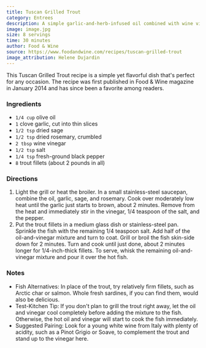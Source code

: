 ```yaml
---
title: Tuscan Grilled Trout
category: Entrees
description: A simple garlic-and-herb-infused oil combined with wine vinegar acts as both a basting liquid and a sauce for the fish. The trout skin protects the flesh and turns an appealing golden brown during grilling.
image: image.jpg
size: 8 servings
time: 30 minutes
author: Food & Wine
source: https://www.foodandwine.com/recipes/tuscan-grilled-trout
image_attribution: Helene Dujardin
---
```


This Tuscan Grilled Trout recipe is a simple yet flavorful dish that's perfect for any occasion. The recipe was first published in Food & Wine magazine in January 2014 and has since been a favorite among readers.

### Ingredients

* `1/4 cup` olive oil
* `1` clove garlic, cut into thin slices
* `1/2 tsp` dried sage
* `1/2 tsp` dried rosemary, crumbled
* `2 tbsp` wine vinegar
* `1/2 tsp` salt
* `1/4 tsp` fresh-ground black pepper
* `8` trout fillets (about 2 pounds in all)

### Directions

1. Light the grill or heat the broiler. In a small stainless-steel saucepan, combine the oil, garlic, sage, and rosemary. Cook over moderately low heat until the garlic just starts to brown, about 2 minutes. Remove from the heat and immediately stir in the vinegar, 1/4 teaspoon of the salt, and the pepper.
2. Put the trout fillets in a medium glass dish or stainless-steel pan. Sprinkle the fish with the remaining 1/4 teaspoon salt. Add half of the oil-and-vinegar mixture and turn to coat. Grill or broil the fish skin-side down for 2 minutes. Turn and cook until just done, about 2 minutes longer for 1/4-inch-thick fillets. To serve, whisk the remaining oil-and-vinegar mixture and pour it over the hot fish.

### Notes

- Fish Alternatives: In place of the trout, try relatively firm fillets, such as Arctic char or salmon. Whole fresh sardines, if you can find them, would also be delicious.
- Test-Kitchen Tip: If you don't plan to grill the trout right away, let the oil and vinegar cool completely before adding the mixture to the fish. Otherwise, the hot oil and vinegar will start to cook the fish immediately.
- Suggested Pairing: Look for a young white wine from Italy with plenty of acidity, such as a Pinot Grigio or Soave, to complement the trout and stand up to the vinegar here.